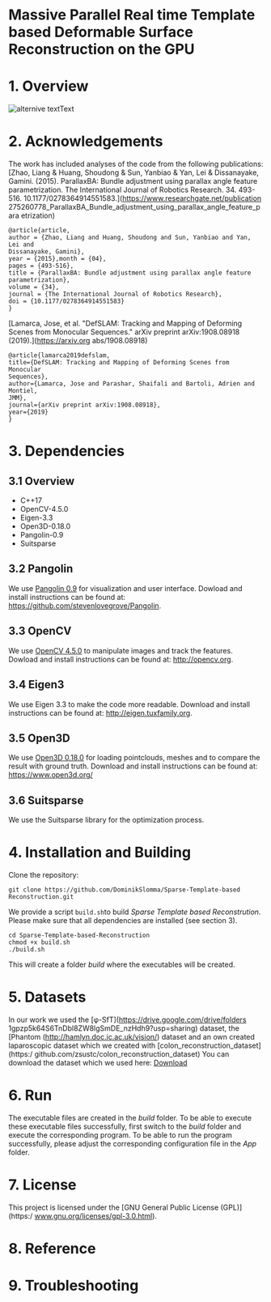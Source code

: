<h1> Massive Parallel Real time Template based Deformable Surface Reconstruction on the GPU</h1>

<!-- # Todo 
* Todo heute
* Commenting all files in App
* Commenting all files in src
* Provide used data
* insert Acknowledgments and references
* Code optimization -> output has to be a bit clearer
* Provide used data
* Troubleshooting with docker
* Acknowledgments
* Which work did I use
* ParallaxBA
* DefSLAM
* phi-SfT
* Robust-SfT
* Which data did I use
* commenting -->

# 1. Overview
![alternive textText](./data/image.png)
# 2. Acknowledgements
The work has included analyses of the code from the following publications:
[Zhao, Liang & Huang, Shoudong & Sun, Yanbiao & Yan, Lei & Dissanayake, Gamini.
(2015). ParallaxBA: Bundle adjustment using parallax angle feature
parametrization. The International Journal of Robotics Research. 34. 493-516.
10.1177/0278364914551583.](https://www.researchgate.net/publication
275260778_ParallaxBA_Bundle_adjustment_using_parallax_angle_feature_para
etrization)
```
@article{article,
author = {Zhao, Liang and Huang, Shoudong and Sun, Yanbiao and Yan, Lei and
Dissanayake, Gamini},
year = {2015},month = {04},
pages = {493-516},
title = {ParallaxBA: Bundle adjustment using parallax angle feature
parametrization},
volume = {34},
journal = {The International Journal of Robotics Research},
doi = {10.1177/0278364914551583}
}
```
[Lamarca, Jose, et al. "DefSLAM: Tracking and Mapping of Deforming Scenes from
Monocular Sequences." arXiv preprint arXiv:1908.08918 (2019).](https://arxiv.org
abs/1908.08918)
```
@article{lamarca2019defslam,
title={DefSLAM: Tracking and Mapping of Deforming Scenes from Monocular
Sequences},
author={Lamarca, Jose and Parashar, Shaifali and Bartoli, Adrien and Montiel,
JMM},
journal={arXiv preprint arXiv:1908.08918},
year={2019}
}
```
# 3. Dependencies
## 3.1 Overview
<ul>
<li>C++17</li>
<li>OpenCV-4.5.0</li>
<li>Eigen-3.3</li>
<li>Open3D-0.18.0</li>
<li>Pangolin-0.9</li>
<li>Suitsparse</li>
</ul>

## 3.2 Pangolin
We use [Pangolin 0.9](https://github.com/stevenlovegrove/Pangolin) for
visualization and user interface. Dowload and install instructions can be found at:
https://github.com/stevenlovegrove/Pangolin.

## 3.3 OpenCV
We use [OpenCV 4.5.0](http://opencv.org) to manipulate images and track the
features. Dowload and install instructions can be found at: http://opencv.org.

## 3.4 Eigen3
We use Eigen 3.3 to make the code more readable. Download and install
instructions can be found at: http://eigen.tuxfamily.org.

## 3.5 Open3D
We use [Open3D 0.18.0](https://github.com/isl-org/Open3D) for loading
pointclouds, meshes and to compare the result with ground truth. Download and
install instructions can be found at: https://www.open3d.org/

## 3.6 Suitsparse
We use the Suitsparse library for the optimization process.

# 4. Installation and Building
Clone the repository:
```
git clone https://github.com/DominikSlomma/Sparse-Template-based
Reconstruction.git
```
We provide a script `build.sh`to build *Sparse Template based Reconstrution*.
Please make sure that all dependencies are installed (see section 3).
```
cd Sparse-Template-based-Reconstruction
chmod +x build.sh
./build.sh
```
This will create a folder *build* where the executables will be created.

# 5. Datasets
In our work we used the [&phi;-SfT](https://drive.google.com/drive/folders
1gpzp5k64S6TnDbl8ZW8lgSmDE_nzHdh9?usp=sharing) dataset, the [Phantom
(http://hamlyn.doc.ic.ac.uk/vision/) dataset and an own created laparoscopic
dataset which we created with [colon_reconstruction_dataset](https:/
github.com/zsustc/colon_reconstruction_dataset) 
You can download the dataset which we used here: [Download]()

# 6. Run
The executable files are created in the *build* folder. To be able to execute these
executable files successfully, first switch to the *build* folder and execute the
corresponding program. To be able to run the program successfully, please adjust
the corresponding configuration file in the *App* folder.

# 7. License
This project is licensed under the [GNU General Public License (GPL)](https:/
www.gnu.org/licenses/gpl-3.0.html).
# 8. Reference

# 9. Troubleshooting